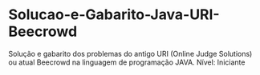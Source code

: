 # Solucao-e-Gabarito-Java-URI-Beecrowd
Solução e gabarito dos problemas do antigo URI (Online Judge Solutions) ou atual Beecrowd na linguagem de programação JAVA. 
Nível: Iniciante
